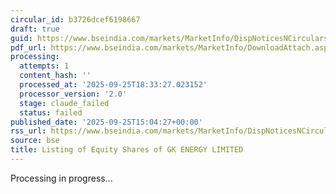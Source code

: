 ```yaml
---
circular_id: b3726dcef6198667
draft: true
guid: https://www.bseindia.com/markets/MarketInfo/DispNoticesNCirculars.aspx?Noticeid={ED604C46-B6B5-4DD5-844D-4B52767FC566}&noticeno=20250925-58&dt=09/25/2025&icount=58&totcount=65&flag=0
pdf_url: https://www.bseindia.com/markets/MarketInfo/DownloadAttach.aspx?id=20250925-58&attachedId=db18a508-c17b-440a-989e-1c89e6614066
processing:
  attempts: 1
  content_hash: ''
  processed_at: '2025-09-25T18:33:27.023152'
  processor_version: '2.0'
  stage: claude_failed
  status: failed
published_date: '2025-09-25T15:04:27+00:00'
rss_url: https://www.bseindia.com/markets/MarketInfo/DispNoticesNCirculars.aspx?Noticeid={ED604C46-B6B5-4DD5-844D-4B52767FC566}&noticeno=20250925-58&dt=09/25/2025&icount=58&totcount=65&flag=0
source: bse
title: Listing of Equity Shares of GK ENERGY LIMITED
---
```


Processing in progress...